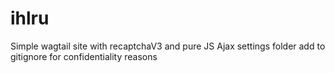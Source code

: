 # ihlru
Simple wagtail site with recaptchaV3 and pure JS Ajax
settings folder add to gitignore for confidentiality reasons
